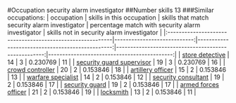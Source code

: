 #Occupation security alarm investigator
##Number skills 13
###Similar occupations:
| occupation                                                |   skills in this occupation |   skills that match security alarm investigator |   percentage match with security alarm investigator |   skills not in security alarm investigator |
|:----------------------------------------------------------|----------------------------:|------------------------------------------------:|----------------------------------------------------:|--------------------------------------------:|
| [store detective](store_detective.md)                     |                          14 |                                               3 |                                            0.230769 |                                          11 |
| [security guard supervisor](security_guard_supervisor.md) |                          19 |                                               3 |                                            0.230769 |                                          16 |
| [crowd controller](crowd_controller.md)                   |                          20 |                                               2 |                                            0.153846 |                                          18 |
| [artillery officer](artillery_officer.md)                 |                          15 |                                               2 |                                            0.153846 |                                          13 |
| [warfare specialist](warfare_specialist.md)               |                          14 |                                               2 |                                            0.153846 |                                          12 |
| [security consultant](security_consultant.md)             |                          19 |                                               2 |                                            0.153846 |                                          17 |
| [security guard](security_guard.md)                       |                          19 |                                               2 |                                            0.153846 |                                          17 |
| [armed forces officer](armed_forces_officer.md)           |                          21 |                                               2 |                                            0.153846 |                                          19 |
| [locksmith](locksmith.md)                                 |                          13 |                                               2 |                                            0.153846 |                                          11 |
